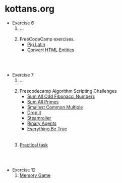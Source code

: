 # kottans.org

* Exercise 6
    1. ...
        <br />
        <br />
    1. FreeCodeCamp exercises.
        * [Pig Latin](./Exercise%206/2%20-%20advanced/#pig-latin)
        * [Convert HTML Entities](./Exercise%206/2%20-%20advanced/#convert-html-entities)
<br />
<br />

* Exercise 7
    1. ...
        <br />
        <br />
    1. Freecodecamp Algorithm Scripting Challenges
        * [Sum All Odd Fibonacci Numbers](./Exercise%207/2/#sum-all-odd-fibonacci-numbers)
        * [Sum All Primes](./Exercise%207/2/#sum-all-primes)
        * [Smallest Common Multiple](./Exercise%207/2/#smallest-common-multiple)
        * [Drop it](./Exercise%207/2/#drop-it)
        * [Steamroller](./Exercise%207/2/#steamroller)
        * [Binary Agents](./Exercise%207/2/#binary-agents)
        * [Everything Be True](./Exercise%207/2/#everything-be-true)
        <br />
        <br />
    1. [Practical task](./Exercise%207/3/)
<br />
<br />

* Exercise 12
    1. [Memory Game](./Exercise%2012/)